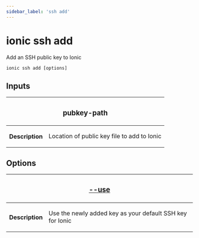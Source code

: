 ```yaml
---
sidebar_label: 'ssh add'
---
```


# ionic ssh add

Add an SSH public key to Ionic

```shell
ionic ssh add [options]
```

## Inputs

<table className="reference-table">
  <thead>
    <tr>
      <th colSpan="2">
        <h3>pubkey-path</h3>
      </th>
    </tr>
  </thead>
  <tbody>
    <tr>
      <th>Description</th>
      <td>
        <p>Location of public key file to add to Ionic</p>
      </td>
    </tr>
  </tbody>
</table>

## Options

<table className="reference-table">
  <thead>
    <tr>
      <th colSpan="2">
        <h3>
          <a href="#option-use" id="option-use">
            --use
          </a>
        </h3>
      </th>
    </tr>
  </thead>
  <tbody>
    <tr>
      <th>Description</th>
      <td>
        <p>Use the newly added key as your default SSH key for Ionic</p>
      </td>
    </tr>
  </tbody>
</table>
